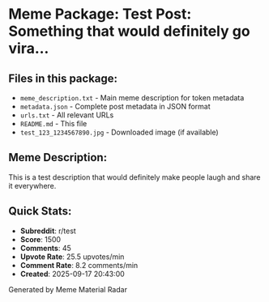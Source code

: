 # Meme Package: Test Post: Something that would definitely go vira...

## Files in this package:
- `meme_description.txt` - Main meme description for token metadata
- `metadata.json` - Complete post metadata in JSON format
- `urls.txt` - All relevant URLs
- `README.md` - This file
- `test_123_1234567890.jpg` - Downloaded image (if available)

## Meme Description:
This is a test description that would definitely make people laugh and share it everywhere.

## Quick Stats:
- **Subreddit**: r/test
- **Score**: 1500
- **Comments**: 45
- **Upvote Rate**: 25.5 upvotes/min
- **Comment Rate**: 8.2 comments/min
- **Created**: 2025-09-17 20:43:00

Generated by Meme Material Radar
